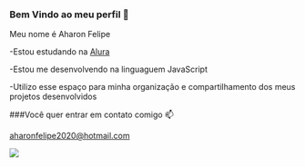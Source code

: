 ### Bem Vindo ao meu perfil 🙂

Meu nome é Aharon Felipe

-Estou estudando na [Alura](https://www.alura.com.br)

-Estou me desenvolvendo na linguaguem JavaScript

-Utilizo esse espaço para minha organização e compartilhamento dos meus projetos desenvolvidos

###Você quer entrar em contato comigo 📫

aharonfelipe2020@hotmail.com

![](https://media1.tenor.com/m/E1x7YXXPxO4AAAAC/jojos-bizarre-adventure-jojos.gif)
